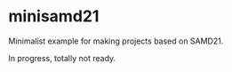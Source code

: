# minisamd21

Minimalist example for making projects based on SAMD21.

In progress, totally not ready.
